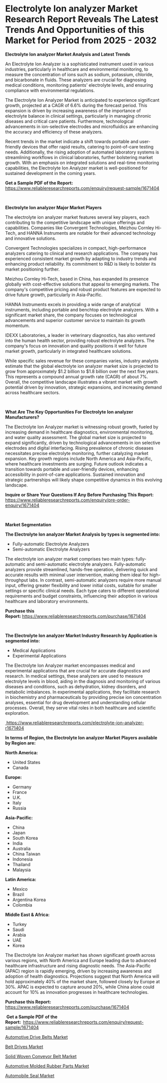 <p><h1>Electrolyte Ion analyzer Market Research Report Reveals The Latest Trends And Opportunities of this Market for Period from 2025 - 2032</h1></p><p><strong>Electrolyte Ion analyzer Market Analysis and Latest Trends</strong></p>
<p><p>An Electrolyte Ion Analyzer is a sophisticated instrument used in various industries, particularly in healthcare and environmental monitoring, to measure the concentration of ions such as sodium, potassium, chloride, and bicarbonate in fluids. These analyzers are crucial for diagnosing medical conditions, monitoring patients' electrolyte levels, and ensuring compliance with environmental regulations.</p><p>The Electrolyte Ion Analyzer Market is anticipated to experience significant growth, projected at a CAGR of 6.6% during the forecast period. This expansion is driven by increasing awareness of the importance of electrolyte balance in clinical settings, particularly in managing chronic diseases and critical care patients. Furthermore, technological advancements in ion-selective electrodes and microfluidics are enhancing the accuracy and efficiency of these analyzers.</p><p>Recent trends in the market indicate a shift towards portable and user-friendly devices that offer rapid results, catering to point-of-care testing needs. Additionally, the rising adoption of automated laboratory systems is streamlining workflows in clinical laboratories, further bolstering market growth. With an emphasis on integrated solutions and real-time monitoring capabilities, the Electrolyte Ion Analyzer market is well-positioned for sustained development in the coming years.</p></p>
<p><strong>Get a Sample PDF of the Report:&nbsp;</strong> <a href="https://www.reliableresearchreports.com/enquiry/request-sample/1671404?utm_campaign=16&utm_medium=2&utm_source=Github&utm_content=ia&utm_term=25032025&utm_id=electrolyte-ion-analyzer">https://www.reliableresearchreports.com/enquiry/request-sample/1671404</a></p>
<p>&nbsp;</p>
<p><strong>Electrolyte Ion analyzer Major Market Players</strong></p>
<p><p>The electrolyte ion analyzer market features several key players, each contributing to the competitive landscape with unique offerings and capabilities. Companies like Convergent Technologies, Meizhou Cornley Hi-Tech, and HANNA Instruments are notable for their advanced technology and innovative solutions. </p><p>Convergent Technologies specializes in compact, high-performance analyzers catering to clinical and research applications. The company has experienced consistent market growth by adapting to industry trends and enhancing product reliability. Its commitment to R&D is likely to bolster its market positioning further.</p><p>Meizhou Cornley Hi-Tech, based in China, has expanded its presence globally with cost-effective solutions that appeal to emerging markets. The company's competitive pricing and robust product features are expected to drive future growth, particularly in Asia-Pacific.</p><p>HANNA Instruments excels in providing a wide range of analytical instruments, including portable and benchtop electrolyte analyzers. With a significant market share, the company focuses on technological advancements and superior customer service to maintain its growth momentum.</p><p>IDEXX Laboratories, a leader in veterinary diagnostics, has also ventured into the human health sector, providing robust electrolyte analyzers. The company's focus on innovation and quality positions it well for future market growth, particularly in integrated healthcare solutions.</p><p>While specific sales revenue for these companies varies, industry analysts estimate that the global electrolyte ion analyzer market size is projected to grow from approximately $1.2 billion to $1.8 billion over the next five years. This represents a compound annual growth rate (CAGR) of about 7%. Overall, the competitive landscape illustrates a vibrant market with growth potential driven by innovation, strategic expansions, and increasing demand across healthcare sectors.</p></p>
<p>&nbsp;</p>
<p><strong>What Are The Key Opportunities For Electrolyte Ion analyzer Manufacturers?</strong></p>
<p><p>The Electrolyte Ion Analyzer market is witnessing robust growth, fueled by increasing demand in healthcare diagnostics, environmental monitoring, and water quality assessment. The global market size is projected to expand significantly, driven by technological advancements in ion selective electrodes and digital interfacing. Rising prevalence of chronic diseases necessitates precise electrolyte monitoring, further catalyzing market expansion. Key growth regions include North America and Asia-Pacific, where healthcare investments are surging. Future outlook indicates a transition towards portable and user-friendly devices, enhancing accessibility in point-of-care applications. Sustained innovation and strategic partnerships will likely shape competitive dynamics in this evolving landscape.</p></p>
<p><strong>Inquire or Share Your Questions If Any Before Purchasing This Report:</strong> <a href="https://www.reliableresearchreports.com/enquiry/pre-order-enquiry/1671404?utm_campaign=16&utm_medium=2&utm_source=Github&utm_content=ia&utm_term=25032025&utm_id=electrolyte-ion-analyzer">https://www.reliableresearchreports.com/enquiry/pre-order-enquiry/1671404</a></p>
<p>&nbsp;</p>
<p><strong>Market Segmentation</strong></p>
<p><strong>The Electrolyte Ion analyzer Market Analysis by types is segmented into:</strong></p>
<p><ul><li>Fully-automatic Electrolyte Analyzers</li><li>Semi-automatic Electrolyte Analyzers</li></ul></p>
<p><p>The electrolyte ion analyzer market comprises two main types: fully-automatic and semi-automatic electrolyte analyzers. Fully-automatic analyzers provide streamlined, hands-free operation, delivering quick and accurate results with minimal user intervention, making them ideal for high-throughput labs. In contrast, semi-automatic analyzers require more manual input, offering greater flexibility and lower initial costs, suitable for smaller settings or specific clinical needs. Each type caters to different operational requirements and budget constraints, influencing their adoption in various healthcare and laboratory environments.</p></p>
<p><strong>Purchase this Report:&nbsp;</strong><a href="https://www.reliableresearchreports.com/purchase/1671404?utm_campaign=16&utm_medium=2&utm_source=Github&utm_content=ia&utm_term=25032025&utm_id=electrolyte-ion-analyzer">https://www.reliableresearchreports.com/purchase/1671404</a></p>
<p>&nbsp;</p>
<p><strong>The Electrolyte Ion analyzer Market Industry Research by Application is segmented into:</strong></p>
<p><ul><li>Medical Applications</li><li>Experimental Applications</li></ul></p>
<p><p>The Electrolyte Ion Analyzer market encompasses medical and experimental applications that are crucial for accurate diagnostics and research. In medical settings, these analyzers are used to measure electrolyte levels in blood, aiding in the diagnosis and monitoring of various diseases and conditions, such as dehydration, kidney disorders, and metabolic imbalances. In experimental applications, they facilitate research in biochemistry and pharmaceuticals by providing precise ion concentration analyses, essential for drug development and understanding cellular processes. Overall, they serve vital roles in both healthcare and scientific exploration.</p></p>
<p><a href="https://www.reliableresearchreports.com/electrolyte-ion-analyzer-r1671404?utm_campaign=16&utm_medium=2&utm_source=Github&utm_content=ia&utm_term=25032025&utm_id=electrolyte-ion-analyzer">&nbsp;https://www.reliableresearchreports.com/electrolyte-ion-analyzer-r1671404</a></p>
<p><strong>In terms of Region, the Electrolyte Ion analyzer Market Players available by Region are:</strong></p>
<p>
    <p> <strong> North America: </strong>
        <ul>
            <li>United States</li>
            <li>Canada</li>
        </ul>
        </p> 
    <p> <strong> Europe: </strong>
        <ul>
            <li>Germany</li>
            <li>France</li>
            <li>U.K.</li>
            <li>Italy</li>
            <li>Russia</li>
        </ul>
        </p> 
    <p> <strong> Asia-Pacific: </strong>
        <ul>
            <li>China</li>
            <li>Japan</li>
            <li>South Korea</li>
            <li>India</li>
            <li>Australia</li>
            <li>China Taiwan</li>
            <li>Indonesia</li>
            <li>Thailand</li>
            <li>Malaysia</li>
        </ul>
        </p> 
    <p> <strong> Latin America: </strong>
        <ul>
            <li>Mexico</li>
            <li>Brazil</li>
            <li>Argentina Korea</li>
            <li>Colombia</li>
        </ul>
        </p> 
    <p> <strong> Middle East & Africa: </strong>
        <ul>
            <li>Turkey</li>
            <li>Saudi</li>
            <li>Arabia</li>
            <li>UAE</li>
            <li>Korea</li>
        </ul>
    </p>
    </p>
<p><p>The Electrolyte Ion Analyzer market has shown significant growth across various regions, with North America and Europe leading due to advanced healthcare infrastructure and rising diagnostic needs. The Asia-Pacific (APAC) region is rapidly emerging, driven by increasing awareness and adoption of health diagnostics. Projections suggest that North America will hold approximately 40% of the market share, followed closely by Europe at 30%. APAC is expected to capture around 20%, while China alone could account for 10% as innovation progresses in healthcare technologies.</p></p>
<p><strong>Purchase this Report: </strong><a href="https://www.reliableresearchreports.com/purchase/1671404?utm_campaign=16&utm_medium=2&utm_source=Github&utm_content=ia&utm_term=25032025&utm_id=electrolyte-ion-analyzer">https://www.reliableresearchreports.com/purchase/1671404</a></p>
<p>&nbsp;<strong>Get a Sample PDF of the Report:&nbsp;&nbsp;</strong><a href="https://www.reliableresearchreports.com/enquiry/request-sample/1671404?utm_campaign=16&utm_medium=2&utm_source=Github&utm_content=ia&utm_term=25032025&utm_id=electrolyte-ion-analyzer">https://www.reliableresearchreports.com/enquiry/request-sample/1671404</a></p>
<p><strong></strong></p>
<p><p><a href="https://github.com/cezilfinerv9/Market-Research-Report-List-1/blob/main/automotive-drive-belts-market.md?utm_campaign=16&utm_medium=2&utm_source=Github&utm_content=ia&utm_term=25032025&utm_id=electrolyte-ion-analyzer">Automotive Drive Belts Market</a></p><p><a href="https://github.com/mehakmiamid1/Market-Research-Report-List-1/blob/main/belt-drives-market.md?utm_campaign=16&utm_medium=2&utm_source=Github&utm_content=ia&utm_term=25032025&utm_id=electrolyte-ion-analyzer">Belt Drives Market</a></p><p><a href="https://github.com/thanenegenqa/Market-Research-Report-List-1/blob/main/solid-woven-conveyor-belt-market.md?utm_campaign=16&utm_medium=2&utm_source=Github&utm_content=ia&utm_term=25032025&utm_id=electrolyte-ion-analyzer">Solid Woven Conveyor Belt Market</a></p><p><a href="https://github.com/lelkohydesyj/Market-Research-Report-List-1/blob/main/automotive-molded-rubber-parts-market.md?utm_campaign=16&utm_medium=2&utm_source=Github&utm_content=ia&utm_term=25032025&utm_id=electrolyte-ion-analyzer">Automotive Molded Rubber Parts Market</a></p><p><a href="https://github.com/cachaskluwe/Market-Research-Report-List-1/blob/main/automobile-seal-market.md?utm_campaign=16&utm_medium=2&utm_source=Github&utm_content=ia&utm_term=25032025&utm_id=electrolyte-ion-analyzer">Automobile Seal Market</a></p></p>